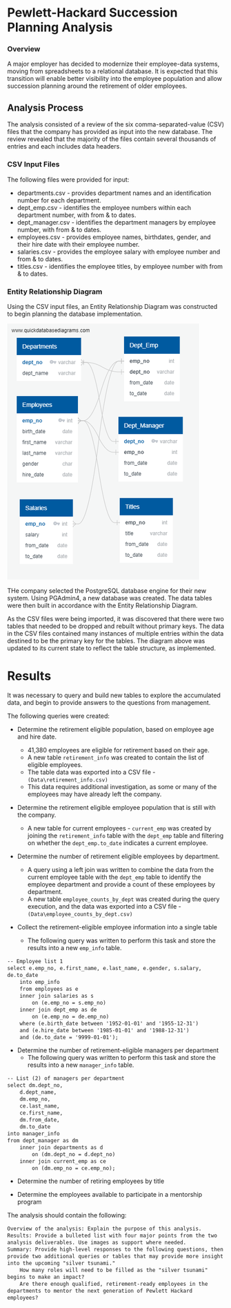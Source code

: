 # Pewlett-Hackard Succession Planning Analysis

### Overview
A major employer has decided to modernize their employee-data systems, moving from spreadsheets to a relational database.  It is expected that this transition will enable better visibility into the employee population and allow succession planning around the retirement of older employees.

## Analysis Process
The analysis consisted of a review of the six comma-separated-value (CSV) files that the company has provided as input into the new database.  The review revealed that the majority of the files contain several thousands of entries and each includes data headers.

### CSV Input Files
The following files were provided for input:

* departments.csv - provides department names and an identification number for each department.
* dept_emp.csv -  identifies the employee numbers within each department number, with from & to dates.
* dept_manager.csv - identifies the department managers by employee number, with from & to dates.
* employees.csv - provides employee names, birthdates, gender, and their hire date with their employee number.
* salaries.csv - provides the employee salary with employee number and from & to dates.
* titles.csv - identifies the employee titles, by employee number with from & to dates.

### Entity Relationship Diagram
Using the CSV input files, an Entity Relationship Diagram was constructed to begin planning the database implementation. 

![Entity Relationship Diagram](EmployeeDB.png)


THe company selected the PostgreSQL database engine for their new system. Using PGAdmin4, a new database was created. The data tables were then built in accordance with the Entity Relationship Diagram.

As the CSV files were being imported, it was discovered that there were two tables that needed to be dropped and rebuilt without primary keys.  The data in the CSV files contained many instances of multiple entries within the data destined to be the primary key for the tables.  The diagram above was updated to its current state to reflect the table structure, as implemented.

# Results

It was necessary to query and build new tables to explore the accumulated data, and begin to provide answers to the questions from management.

The following queries were created:

* Determine the retirement eligible population, based on employee age and hire date.
	* 41,380 employees are eligible for retirement based on their age.
	* A new table ```retirement_info``` was created to contain the list of eligible employees.
	* The table data was exported into a CSV file - ```(Data\retirement_info.csv)```
	* This data requires additional investigation, as some or many of the employees may have already left the company.
	
* Determine the retirement eligible employee population that is still with the company.
	* A new table for current employees -  ```current_emp``` was created by joining the ```retirement_info``` table with the ```dept_emp``` table and filtering on whether the ```dept_emp.to_date``` indicates a current employee.
	
* Determine the number of retirement eligible employees by department.
	* A query using a left join was written to combine the data from the current employee table with the ```dept_emp``` table to identify the employee department and provide a count of these employees by department.
	* A new table ```employee_counts_by_dept``` was created during the query execution, and the data was exported into a CSV file - ```(Data\employee_counts_by_dept.csv)```
	
* Collect the retirement-eligible employee information into a single table
	* The following query was written to perform this task and store the results into a new ```emp_info``` table.
	
```
-- Employee list 1
select e.emp_no, e.first_name, e.last_name, e.gender, s.salary, de.to_date
	into emp_info
	from employees as e
	inner join salaries as s
		on (e.emp_no = s.emp_no)
	inner join dept_emp as de
		on (e.emp_no = de.emp_no)
	where (e.birth_date between '1952-01-01' and '1955-12-31')
	and (e.hire_date between '1985-01-01' and '1988-12-31')
	and (de.to_date = '9999-01-01');
```

* Determine the number of retirement-eligible managers per department
	* The following query was written to perform this task and store the results into a new ```manager_info``` table.

```
-- List (2) of managers per department
select dm.dept_no,
	d.dept_name,
	dm.emp_no,
	ce.last_name,
	ce.first_name,
	dm.from_date,
	dm.to_date
into manager_info
from dept_manager as dm
	inner join departments as d
		on (dm.dept_no = d.dept_no)
	inner join current_emp as ce
		on (dm.emp_no = ce.emp_no);
```
* Determine the number of retiring employees by title


	
* Determine the employees available to participate in a mentorship program
	







The analysis should contain the following:

    Overview of the analysis: Explain the purpose of this analysis.
    Results: Provide a bulleted list with four major points from the two analysis deliverables. Use images as support where needed.
    Summary: Provide high-level responses to the following questions, then provide two additional queries or tables that may provide more insight into the upcoming "silver tsunami."
        How many roles will need to be filled as the "silver tsunami" begins to make an impact?
        Are there enough qualified, retirement-ready employees in the departments to mentor the next generation of Pewlett Hackard employees?

